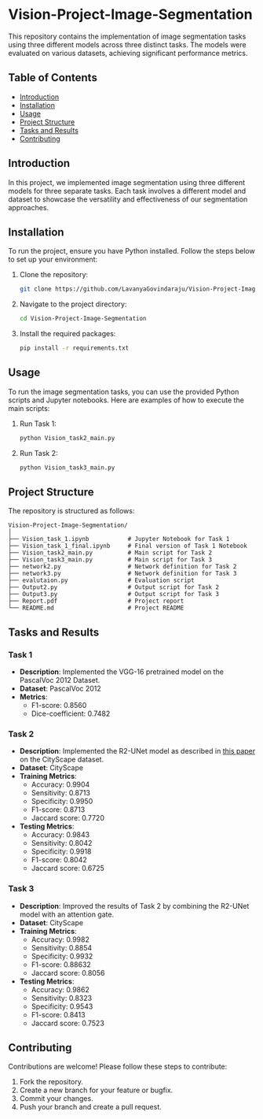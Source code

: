 
# Vision-Project-Image-Segmentation

This repository contains the implementation of image segmentation tasks using three different models across three distinct tasks. The models were evaluated on various datasets, achieving significant performance metrics.

## Table of Contents
- [Introduction](#introduction)
- [Installation](#installation)
- [Usage](#usage)
- [Project Structure](#project-structure)
- [Tasks and Results](#tasks-and-results)
- [Contributing](#contributing)

## Introduction
In this project, we implemented image segmentation using three different models for three separate tasks. Each task involves a different model and dataset to showcase the versatility and effectiveness of our segmentation approaches.

## Installation
To run the project, ensure you have Python installed. Follow the steps below to set up your environment:

1. Clone the repository:
   ```bash
   git clone https://github.com/LavanyaGovindaraju/Vision-Project-Image-Segmentation.git
   ```
2. Navigate to the project directory:
   ```bash
   cd Vision-Project-Image-Segmentation
   ```
3. Install the required packages:
   ```bash
   pip install -r requirements.txt
   ```

## Usage
To run the image segmentation tasks, you can use the provided Python scripts and Jupyter notebooks. Here are examples of how to execute the main scripts:

1. Run Task 1:
   ```bash
   python Vision_task2_main.py
   ```
2. Run Task 2:
   ```bash
   python Vision_task3_main.py
   ```

## Project Structure
The repository is structured as follows:

```
Vision-Project-Image-Segmentation/
│
├── Vision_task_1.ipynb           # Jupyter Notebook for Task 1
├── Vision_task_1_final.ipynb     # Final version of Task 1 Notebook
├── Vision_task2_main.py          # Main script for Task 2
├── Vision_task3_main.py          # Main script for Task 3
├── network2.py                   # Network definition for Task 2
├── network3.py                   # Network definition for Task 3
├── evalutaion.py                 # Evaluation script
├── Output2.py                    # Output script for Task 2
├── Output3.py                    # Output script for Task 3
├── Report.pdf                    # Project report
└── README.md                     # Project README
```

## Tasks and Results

### Task 1
- **Description**: Implemented the VGG-16 pretrained model on the PascalVoc 2012 Dataset.
- **Dataset**: PascalVoc 2012
- **Metrics**:
  - F1-score: 0.8560
  - Dice-coefficient: 0.7482

### Task 2
- **Description**: Implemented the R2-UNet model as described in [this paper](https://arxiv.org/ftp/arxiv/papers/1802/1802.06955.pdf) on the CityScape dataset.
- **Dataset**: CityScape
- **Training Metrics**:
  - Accuracy: 0.9904
  - Sensitivity: 0.8713
  - Specificity: 0.9950
  - F1-score: 0.8713
  - Jaccard score: 0.7720
- **Testing Metrics**:
  - Accuracy: 0.9843
  - Sensitivity: 0.8042
  - Specificity: 0.9918
  - F1-score: 0.8042
  - Jaccard score: 0.6725

### Task 3
- **Description**: Improved the results of Task 2 by combining the R2-UNet model with an attention gate.
- **Dataset**: CityScape
- **Training Metrics**:
  - Accuracy: 0.9982
  - Sensitivity: 0.8854
  - Specificity: 0.9932
  - F1-score: 0.88632
  - Jaccard score: 0.8056
- **Testing Metrics**:
  - Accuracy: 0.9862
  - Sensitivity: 0.8323
  - Specificity: 0.9543
  - F1-score: 0.8413
  - Jaccard score: 0.7523

## Contributing
Contributions are welcome! Please follow these steps to contribute:

1. Fork the repository.
2. Create a new branch for your feature or bugfix.
3. Commit your changes.
4. Push your branch and create a pull request.

